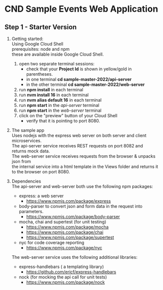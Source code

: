 # CND Sample Events Web Application
## Step 1 - Starter Version
1. Getting started:  
   Using Google Cloud Shell  
   prerequisites: node and npm  
   these are available inside Google Cloud Shell.
    1. open two separate terminal sessions:
        * check that your **Project Id** is shown in yellow/gold in parentheses.
        * in one terminal **cd sample-master-2022/api-server**
        * in the other terminal **cd sample-master-2022/web-server**
    2. run **npm install** in each terminal
    3. run **nvm install 16** in each terminal
    4. run **nvm alias default 16** in each terminal
    5. run **npm start** in the *api-server* terminal
    6. run **npm start** in the *web-server* terminal
    7. click on the "preview" button of your Cloud Shell 
       * verify that it is pointing to port 8080.

1. The sample app  
   Uses nodejs with the express web server on both server and client microservices.  
   The api-server service receives REST requests on port 8082 and returns mock data.  
   The web-server service receives requests from the browser & unpacks json from  
   the internal service into a html template in the Views folder
   and returns it to the browser on port 8080.

1. Dependencies  
   The api-server and web-server both use the following npm packages:

    * express: a web server
        * https://www.npmjs.com/package/express
    * body-parser to convert json and form data in the request into parameters.
        * https://www.npmjs.com/package/body-parser
    * mocha, chai and supertest (for unit testing)
        * https://www.npmjs.com/package/mocha
        * https://www.npmjs.com/package/chai
        * https://www.npmjs.com/package/supertest
    * nyc for code coverage reporting
        *  https://www.npmjs.com/package/nyc

   The web-server service uses the following additional libraries:

    * express-handlebars ( a templating library)
        * https://github.com/ericf/express-handlebars
    * nock (for mocking the api call for unit tests)
        * https://www.npmjs.com/package/nock

